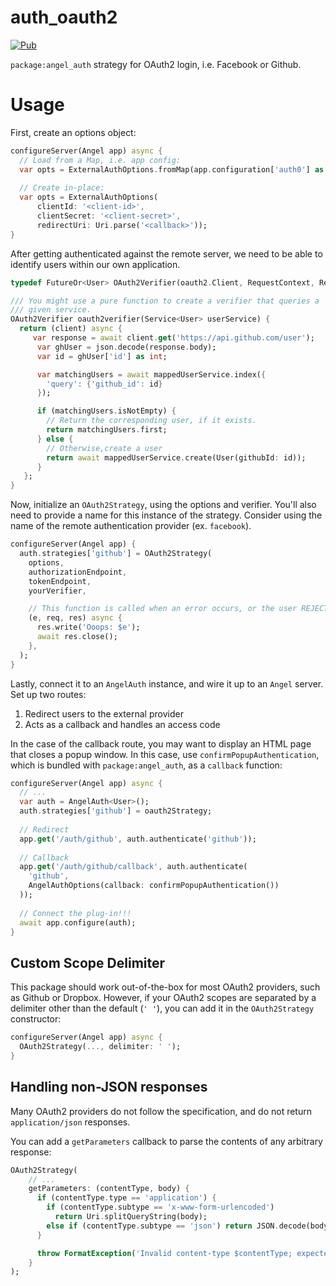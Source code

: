 # auth_oauth2

[![Pub](https://img.shields.io/pub/v/angel_auth_oauth2.svg)](https://pub.dartlang.org/packages/angel_auth_oauth2)

`package:angel_auth` strategy for OAuth2 login, i.e. Facebook or Github.

# Usage
First, create an options object:

```dart
configureServer(Angel app) async {
  // Load from a Map, i.e. app config:
  var opts = ExternalAuthOptions.fromMap(app.configuration['auth0'] as Map);
  
  // Create in-place:
  var opts = ExternalAuthOptions(
      clientId: '<client-id>',
      clientSecret: '<client-secret>',
      redirectUri: Uri.parse('<callback>'));
}
```

After getting authenticated against the remote server, we need to be able to identify
users within our own application.

```dart
typedef FutureOr<User> OAuth2Verifier(oauth2.Client, RequestContext, ResponseContext);

/// You might use a pure function to create a verifier that queries a
/// given service.
OAuth2Verifier oauth2verifier(Service<User> userService) {
  return (client) async {
     var response = await client.get('https://api.github.com/user');
      var ghUser = json.decode(response.body);
      var id = ghUser['id'] as int;

      var matchingUsers = await mappedUserService.index({
        'query': {'github_id': id}
      });

      if (matchingUsers.isNotEmpty) {
        // Return the corresponding user, if it exists.
        return matchingUsers.first;
      } else {
        // Otherwise,create a user
        return await mappedUserService.create(User(githubId: id));
      }
   };
}
```

Now, initialize an `OAuth2Strategy`, using the options and verifier.
You'll also need to provide a name for this instance of the strategy.
Consider using the name of the remote authentication provider (ex. `facebook`).

```dart
configureServer(Angel app) {
  auth.strategies['github'] = OAuth2Strategy(
    options,
    authorizationEndpoint,
    tokenEndpoint,
    yourVerifier,

    // This function is called when an error occurs, or the user REJECTS the request.
    (e, req, res) async {
      res.write('Ooops: $e');
      await res.close();
    },
  );
}
```

Lastly, connect it to an `AngelAuth` instance, and wire it up to an `Angel` server.
Set up two routes:
  1. Redirect users to the external provider
  2. Acts as a callback and handles an access code
  
In the case of the callback route, you may want to display an HTML page that closes
a popup window. In this case, use `confirmPopupAuthentication`, which is bundled with
`package:angel_auth`, as a `callback` function:

```dart
configureServer(Angel app) async {
  // ...
  var auth = AngelAuth<User>();
  auth.strategies['github'] = oauth2Strategy;
  
  // Redirect
  app.get('/auth/github', auth.authenticate('github'));
  
  // Callback
  app.get('/auth/github/callback', auth.authenticate(
    'github',
    AngelAuthOptions(callback: confirmPopupAuthentication())
  ));
  
  // Connect the plug-in!!!
  await app.configure(auth);
}
```

## Custom Scope Delimiter
This package should work out-of-the-box for most OAuth2 providers, such as Github or Dropbox.
However, if your OAuth2 scopes are separated by a delimiter other than the default (`' '`),
you can add it in the `OAuth2Strategy` constructor:

```dart
configureServer(Angel app) async {
  OAuth2Strategy(..., delimiter: ' ');
}
```

## Handling non-JSON responses
Many OAuth2 providers do not follow the specification, and do not return
`application/json` responses.

You can add a `getParameters` callback to parse the contents of any arbitrary
response:

```dart
OAuth2Strategy(
    // ...
    getParameters: (contentType, body) {
      if (contentType.type == 'application') {
        if (contentType.subtype == 'x-www-form-urlencoded')
          return Uri.splitQueryString(body);
        else if (contentType.subtype == 'json') return JSON.decode(body);
      }

      throw FormatException('Invalid content-type $contentType; expected application/x-www-form-urlencoded or application/json.');
    }
);
```